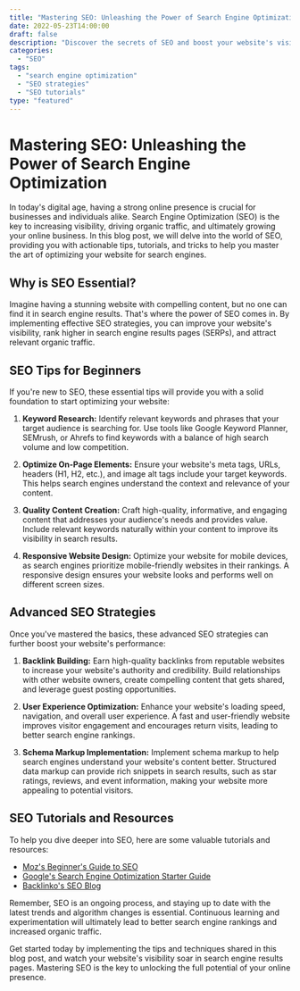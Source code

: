 ```yaml
--- 
title: "Mastering SEO: Unleashing the Power of Search Engine Optimization" 
date: 2022-05-23T14:00:00 
draft: false 
description: "Discover the secrets of SEO and boost your website's visibility in search engine results. Learn essential tips, tricks, and tutorials to optimize your online presence and drive organic traffic." 
categories: 
  - "SEO" 
tags: 
  - "search engine optimization" 
  - "SEO strategies" 
  - "SEO tutorials" 
type: "featured" 
--- 
```


# Mastering SEO: Unleashing the Power of Search Engine Optimization

In today's digital age, having a strong online presence is crucial for businesses and individuals alike. Search Engine Optimization (SEO) is the key to increasing visibility, driving organic traffic, and ultimately growing your online business. In this blog post, we will delve into the world of SEO, providing you with actionable tips, tutorials, and tricks to help you master the art of optimizing your website for search engines.

## Why is SEO Essential?

Imagine having a stunning website with compelling content, but no one can find it in search engine results. That's where the power of SEO comes in. By implementing effective SEO strategies, you can improve your website's visibility, rank higher in search engine results pages (SERPs), and attract relevant organic traffic.

## SEO Tips for Beginners

If you're new to SEO, these essential tips will provide you with a solid foundation to start optimizing your website:

1. **Keyword Research:** Identify relevant keywords and phrases that your target audience is searching for. Use tools like Google Keyword Planner, SEMrush, or Ahrefs to find keywords with a balance of high search volume and low competition.

2. **Optimize On-Page Elements:** Ensure your website's meta tags, URLs, headers (H1, H2, etc.), and image alt tags include your target keywords. This helps search engines understand the context and relevance of your content.

3. **Quality Content Creation:** Craft high-quality, informative, and engaging content that addresses your audience's needs and provides value. Include relevant keywords naturally within your content to improve its visibility in search results.

4. **Responsive Website Design:** Optimize your website for mobile devices, as search engines prioritize mobile-friendly websites in their rankings. A responsive design ensures your website looks and performs well on different screen sizes.

## Advanced SEO Strategies

Once you've mastered the basics, these advanced SEO strategies can further boost your website's performance:

1. **Backlink Building:** Earn high-quality backlinks from reputable websites to increase your website's authority and credibility. Build relationships with other website owners, create compelling content that gets shared, and leverage guest posting opportunities.

2. **User Experience Optimization:** Enhance your website's loading speed, navigation, and overall user experience. A fast and user-friendly website improves visitor engagement and encourages return visits, leading to better search engine rankings.

3. **Schema Markup Implementation:** Implement schema markup to help search engines understand your website's content better. Structured data markup can provide rich snippets in search results, such as star ratings, reviews, and event information, making your website more appealing to potential visitors.

## SEO Tutorials and Resources

To help you dive deeper into SEO, here are some valuable tutorials and resources:

- [Moz's Beginner's Guide to SEO](https://moz.com/beginners-guide-to-seo)
- [Google's Search Engine Optimization Starter Guide](https://developers.google.com/search/docs/beginner/seo-starter-guide)
- [Backlinko's SEO Blog](https://backlinko.com/blog)

Remember, SEO is an ongoing process, and staying up to date with the latest trends and algorithm changes is essential. Continuous learning and experimentation will ultimately lead to better search engine rankings and increased organic traffic.

Get started today by implementing the tips and techniques shared in this blog post, and watch your website's visibility soar in search engine results pages. Mastering SEO is the key to unlocking the full potential of your online presence.
